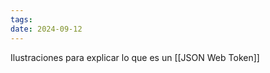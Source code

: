 ```yaml
---
tags: 
date: 2024-09-12
---
```

Ilustraciones para explicar lo que es un [[JSON Web Token]]
```folder-index-content
```
